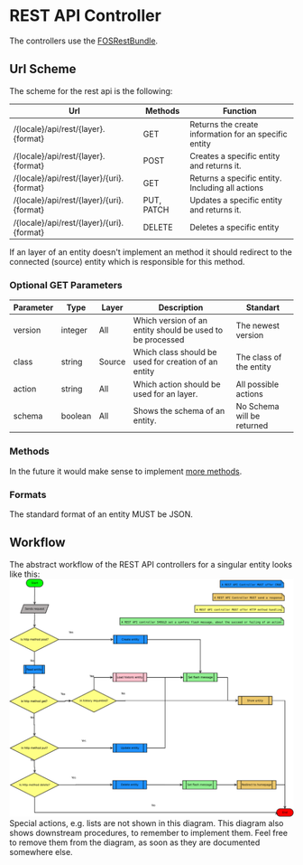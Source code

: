 # REST API Controller
The controllers use the [FOSRestBundle](https://symfony.com/doc/master/bundles/FOSRestBundle/index.html).
## Url Scheme
The scheme for the rest api is the following:

| Url | Methods  | Function |
|---|---|---|
| /{locale}/api/rest/{layer}.{format} | GET |    Returns the create information for an specific entity |
| /{locale}/api/rest/{layer}.{format} | POST | Creates a specific entity and returns it.  |
| /{locale}/api/rest/{layer}/{uri}.{format} | GET |    Returns a specific entity. Including all actions |
|  /{locale}/api/rest/{layer}/{uri}.{format} | PUT, PATCH | Updates a specific entity and returns it. |
| /{locale}/api/rest/{layer}/{uri}.{format} | DELETE | Deletes a specific entity|

If an layer of an entity doesn't implement an method it should redirect to the connected (source) entity which is responsible for this method.
### Optional GET Parameters
| Parameter | Type | Layer | Description | Standart |
|-----------|---------|--------|-----------------------------------------------------------|----------------------------|
| version | integer | All | Which version of an entity should be used to be processed | The newest version |
| class | string | Source | Which class should be used for creation of an entity | The class of the entity |
| action | string | All | Which action should be used for an layer. | All possible actions |
| schema | boolean | All | Shows the schema of an entity.  | No Schema will be returned |

### Methods
In the future it would make sense to implement [more methods](https://de.wikipedia.org/wiki/Representational_State_Transfer#Umsetzung).

### Formats
The standard format of an entity MUST be JSON.

## Workflow
The abstract workflow of the REST API controllers for a singular entity looks like this:
![REST API Workflow](.meta/workflow.svg)
Special actions, e.g. lists are not shown in this diagram. This diagram also shows downstream procedures, to remember to implement them. Feel free to remove them from the diagram, as soon as they are documented somewhere else.
